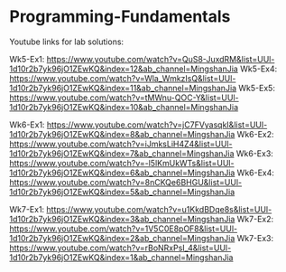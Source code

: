 # Programming-Fundamentals

Youtube links for lab solutions:

Wk5-Ex1: https://www.youtube.com/watch?v=QuS8-JuxdRM&list=UUl-1d10r2b7yk96jO1ZEwKQ&index=12&ab_channel=MingshanJia
Wk5-Ex4: https://www.youtube.com/watch?v=Wla_WmkzIsQ&list=UUl-1d10r2b7yk96jO1ZEwKQ&index=11&ab_channel=MingshanJia
Wk5-Ex5: https://www.youtube.com/watch?v=tMWnu-QOC-Y&list=UUl-1d10r2b7yk96jO1ZEwKQ&index=10&ab_channel=MingshanJia

Wk6-Ex1: https://www.youtube.com/watch?v=jC7FVyasqkI&list=UUl-1d10r2b7yk96jO1ZEwKQ&index=8&ab_channel=MingshanJia
Wk6-Ex2: https://www.youtube.com/watch?v=iJmksLiH4Z4&list=UUl-1d10r2b7yk96jO1ZEwKQ&index=7&ab_channel=MingshanJia
Wk6-Ex3: https://www.youtube.com/watch?v=-l5lKmUkWTs&list=UUl-1d10r2b7yk96jO1ZEwKQ&index=6&ab_channel=MingshanJia
Wk6-Ex4: https://www.youtube.com/watch?v=8nCKQe6BHGU&list=UUl-1d10r2b7yk96jO1ZEwKQ&index=5&ab_channel=MingshanJia

Wk7-Ex1: https://www.youtube.com/watch?v=u1KkdBDqe8s&list=UUl-1d10r2b7yk96jO1ZEwKQ&index=3&ab_channel=MingshanJia
Wk7-Ex2: https://www.youtube.com/watch?v=1V5C0E8pOF8&list=UUl-1d10r2b7yk96jO1ZEwKQ&index=2&ab_channel=MingshanJia
Wk7-Ex3: https://www.youtube.com/watch?v=rBoNRxPsI_4&list=UUl-1d10r2b7yk96jO1ZEwKQ&index=1&ab_channel=MingshanJia
